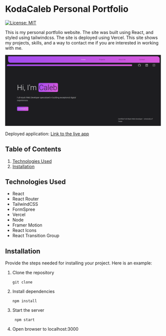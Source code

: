 # KodaCaleb Personal Portfolio

[![License: MIT](https://img.shields.io/badge/License-MIT-yellow.svg)](https://opensource.org/licenses/MIT)


This is my personal portfolio website. The site was built using React, and styled using tailwindcss. The site is deployed using Vercel. This site shows my projects, skills, and a way to contact me if you are interested in working with me.

![Project Screenshot](./public/assets/kodacalebSC.png)

Deployed application: [Link to the live app](kodacaleb.dev)

## Table of Contents

1. [Technologies Used](#technologies-used)
3. [Installation](#installation)


## Technologies Used

- React
- React Router
- TailwindCSS
- FormSpree
- Vercel
- Node
- Framer Motion
- React Icons
- React Transition Group



## Installation

Provide the steps needed for installing your project. Here is an example:

1. Clone the repository

   ```
   git clone
    ```
2. Install dependencies

   ```
   npm install
   ```
3. Start the server

   ```
    npm start
    ```
4. Open browser to localhost:3000

